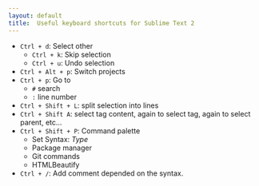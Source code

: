 ```yaml
---
layout: default
title:  Useful keyboard shortcuts for Sublime Text 2
---
```


* `Ctrl + d`: Select other
  - `Ctrl + k`: Skip selection
  - `Ctrl + u`: Undo selection
* `Ctrl + Alt + p`: Switch projects
* `Ctrl + p`: Go to
  - `#` search
  - `:` line number
* `Ctrl + Shift + L`: split selection into lines
* `Ctrl + Shift A`: select tag content, again to select tag, again to select parent, etc...
* `Ctrl + Shift + P`: Command palette
  - Set Syntax: _Type_
  - Package manager
  - Git commands
  - HTMLBeautify
* `Ctrl + /`: Add comment depended on the syntax.